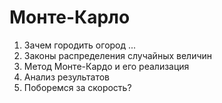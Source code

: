 # Монте-Карло

1. Зачем городить огород ...
2. Законы распределения случайных величин
3. Метод Монте-Кардо и его реализация
4. Анализ результатов
5. Поборемся за скорость?
